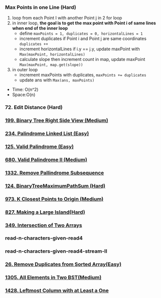 ### Max Points in one Line (Hard)
1. loop from each Point I with another Point j in 2 for loop
2. in inner loop, **the goal is to get the max point with Point i of same lines when end of the inner loop**
	- define `maxPoints = 1, duplicates = 0, horizontalLines = 1`
	- increment duplicates if Point i and Point j are same coordinates `duplicates ++`
	- increment horizontalLines if i.y == j.y, update maxPoint with `Max(maxPoint, horizontalLines)`
	- calculate slope then increment count in map, update maxPoint `Max(maxPoint, map.get(slope))`
3. in outer loop
	- increment maxPoints with duplicates, `maxPoints += duplicates`
	- update ans with `Max(ans, maxPoints)`
- Time: O(n^2)
- Space:O(n)
### 72. Edit Distance (Hard)
### [199. Binary Tree Right Side View (Medium)](https://leetcode.com/problems/binary-tree-right-side-view/)
### [234. Palindrome Linked List (Easy)](https://leetcode.com/problems/palindrome-linked-list/)
### [125. Valid Palindrome (Easy)](https://leetcode.com/problems/valid-palindrome/)
### [680. Valid Palindrome II (Medium)](https://leetcode.com/problems/valid-palindrome-ii/)
### [1332. Remove Pallindrome Subsequence](https://leetcode.com/problems/remove-palindromic-subsequences/)
### [124. BinaryTreeMaximumPathSum (Hard)](https://leetcode.com/problems/binary-tree-maximum-path-sum/)
### [973. K Closest Points to Origin (Medium)](https://leetcode.com/problems/k-closest-points-to-origin/)
### [827. Making a Large Island(Hard)](https://leetcode.com/problems/making-a-large-island/)
### [349. Intersection of Two Arrays](https://leetcode.com/problems/intersection-of-two-arrays/)
### read-n-characters-given-read4
### read-n-characters-given-read4-stream-II
### [26. Remove Duplicates from Sorted Array(Easy)](https://leetcode.com/problems/remove-duplicates-from-sorted-array/)
### [1305. All Elements in Two BST(Medium)](https://leetcode.com/problems/all-elements-in-two-binary-search-trees/)
### [1428. Leftmost Column with at Least a One](https://www.cnblogs.com/cnoodle/p/12759214.html)


<!--stackedit_data:
eyJoaXN0b3J5IjpbLTEzNTQwMzI2NDAsNjc1MTYzNjFdfQ==
-->